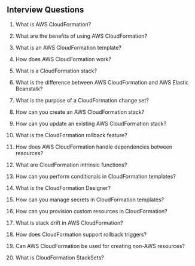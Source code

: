 Interview Questions
-------------------
1. What is AWS CloudFormation?

2. What are the benefits of using AWS CloudFormation?

3. What is an AWS CloudFormation template?

4. How does AWS CloudFormation work?

5. What is a CloudFormation stack?

6. What is the difference between AWS CloudFormation and AWS Elastic Beanstalk?

7. What is the purpose of a CloudFormation change set?

8. How can you create an AWS CloudFormation stack?

9. How can you update an existing AWS CloudFormation stack?

10. What is the CloudFormation rollback feature?

11. How does AWS CloudFormation handle dependencies between resources?

12. What are CloudFormation intrinsic functions?

13. How can you perform conditionals in CloudFormation templates?

14. What is the CloudFormation Designer?

15. How can you manage secrets in CloudFormation templates?

16. How can you provision custom resources in CloudFormation?

17. What is stack drift in AWS CloudFormation?

18. How does CloudFormation support rollback triggers?

19. Can AWS CloudFormation be used for creating non-AWS resources?

20. What is CloudFormation StackSets?